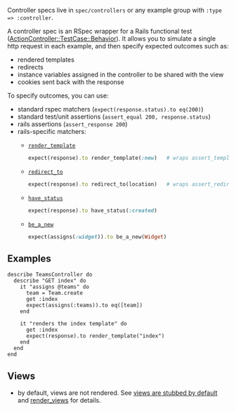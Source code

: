 Controller specs live in `spec/controllers` or any example group with
`:type => :controller`.

A controller spec is an RSpec wrapper for a Rails functional test
([ActionController::TestCase::Behavior](https://github.com/rails/rails/blob/master/actionpack/lib/action_controller/test_case.rb)).
It allows you to simulate a single http request in each example, and then
specify expected outcomes such as:

* rendered templates
* redirects
* instance variables assigned in the controller to be shared with the view
* cookies sent back with the response

To specify outcomes, you can use:

- standard rspec matchers (`expect(response.status).to eq(200)`)
- standard test/unit assertions (`assert_equal 200, response.status`)
- rails assertions (`assert_response 200`)
- rails-specific matchers:
  - [`render_template`](matchers/render-template-matcher)

    ```ruby
    expect(response).to render_template(:new)   # wraps assert_template
    ```
  - [`redirect_to`](matchers/redirect-to-matcher)

    ```ruby
    expect(response).to redirect_to(location)   # wraps assert_redirected_to
    ```
  - [`have_status`](matchers/have-status-matcher)

    ```ruby
    expect(response).to have_status(:created)
    ```
  - [`be_a_new`](#)

    ```ruby
    expect(assigns(:widget)).to be_a_new(Widget)
    ```

## Examples

    describe TeamsController do
      describe "GET index" do
        it "assigns @teams" do
          team = Team.create
          get :index
          expect(assigns(:teams)).to eq([team])
        end

        it "renders the index template" do
          get :index
          expect(response).to render_template("index")
        end
      end
    end

## Views

* by default, views are not rendered. See
  [views are stubbed by default](controller-specs/views-are-stubbed-by-default) and
  [render_views](controller-specs/render-views) for details.
